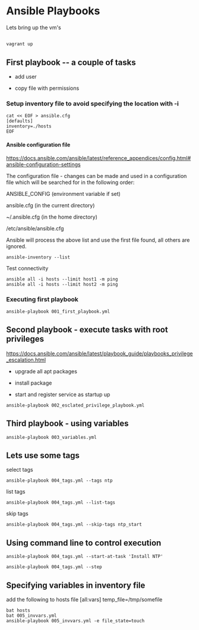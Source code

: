 # Ansible Playbooks


Lets bring up the vm's
##
    vagrant up

## First playbook -- a couple of tasks
* add user
+ copy file with permissions

### Setup inventory file to avoid specifying the location with -i

```
cat << EOF > ansible.cfg
[defaults]
inventory=./hosts
EOF
```

#### Ansible configuration file

https://docs.ansible.com/ansible/latest/reference_appendices/config.html#ansible-configuration-settings

The configuration file - changes can be made and used in a configuration file which will be searched for in the following order:

ANSIBLE_CONFIG (environment variable if set)

ansible.cfg (in the current directory)

~/.ansible.cfg (in the home directory)

/etc/ansible/ansible.cfg

Ansible will process the above list and use the first file found, all others are ignored.

```
ansible-inventory --list
```

Test connectivity

```
ansible all -i hosts --limit host1 -m ping
ansible all -i hosts --limit host2 -m ping
```


### Executing first playbook
```
ansible-playbook 001_first_playbook.yml
```

## Second playbook - execute tasks with root privileges

https://docs.ansible.com/ansible/latest/playbook_guide/playbooks_privilege_escalation.html

- upgrade all apt packages
* install package
+ start and register service as startup up


```
ansible-playbook 002_esclated_privilege_playbook.yml
```

## Third playbook - using variables

```
ansible-playbook 003_variables.yml
```

## Lets use some tags

select tags
```
ansible-playbook 004_tags.yml --tags ntp
```
list tags
```
ansible-playbook 004_tags.yml --list-tags
```
skip tags
```
ansible-playbook 004_tags.yml --skip-tags ntp_start
```

## Using command line to control execution

```
ansible-playbook 004_tags.yml --start-at-task 'Install NTP'
```

```
ansible-playbook 004_tags.yml --step
```

## Specifying variables in inventory file

add the following to hosts file
[all:vars]
temp_file=/tmp/somefile

```
bat hosts
bat 005_invvars.yml
ansible-playbook 005_invvars.yml -e file_state=touch
```

